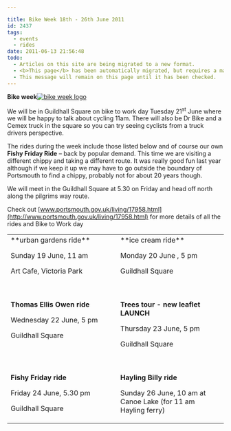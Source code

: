 ```yaml
---

title: Bike Week 18th - 26th June 2011
id: 2437
tags:
  - events
  - rides
date: 2011-06-13 21:56:48
todo:
  - Articles on this site are being migrated to a new format.
  - <b>This page</b> has been automatically migrated, but requires a manual check-&amp;-tune to ensure the format and links all work as expected.
  - This message will remain on this page until it has been checked.
---
```


**Bike week**[![bike week logo](/assets/bike-week2.jpg)](http://www.pompeybug.co.uk/2011/06/bike-week-18th-26th-june-2011/bike-week-4/)

We will be in Guildhall Square on bike to work day Tuesday 21<sup>st</sup> June where we will be happy to talk about cycling 11am. There will also be Dr Bike and a Cemex truck in the square so you can try seeing cyclists from a truck drivers perspective.

The rides during the week include those listed below and of course our own **Fishy Friday Ride** – back by popular demand. This time we are visiting a different chippy and taking a different route. It was really good fun last year although if we keep it up we may have to go outside the boundary of Portsmouth to find a chippy, probably not for about 20 years though.

We will meet in the Guildhall Square at 5.30 on Friday and head off north along the pilgrims way route.

Check out [www.portsmouth.gov.uk/living/17958.html](http://www.portsmouth.gov.uk/living/17958.html) for more details of all the rides and Bike to Work day

<table border="0" cellspacing="0" cellpadding="0">
<tbody>
<tr>
<td width="331" valign="top">**urban gardens ride**&nbsp;

Sunday 19 June, 11 am

Art Cafe, Victoria Park </td>
<td width="331" valign="top">**ice cream   ride**&nbsp;

Monday 20 June , 5 pm

Guildhall Square </td>
</tr>
<tr>
<td width="331" valign="top">&nbsp;

**Thomas Ellis Owen ride**

Wednesday 22 June,   5 pm

Guildhall Square</td>
<td width="331" valign="top">&nbsp;

**Trees   tour - new leaflet LAUNCH**

Thursday 23 June, 5 pm

Guildhall Square               </td>
</tr>
<tr>
<td width="331" valign="top">&nbsp;

**Fishy Friday   ride**

Friday 24 June, 5.30 pm

Guildhall Square </td>
<td width="331" valign="top">&nbsp;

**Hayling Billy   ride**

Sunday 26 June, 10 am at Canoe Lake   (for 11 am Hayling ferry) </td>
</tr>
</tbody>
</table>
&nbsp;